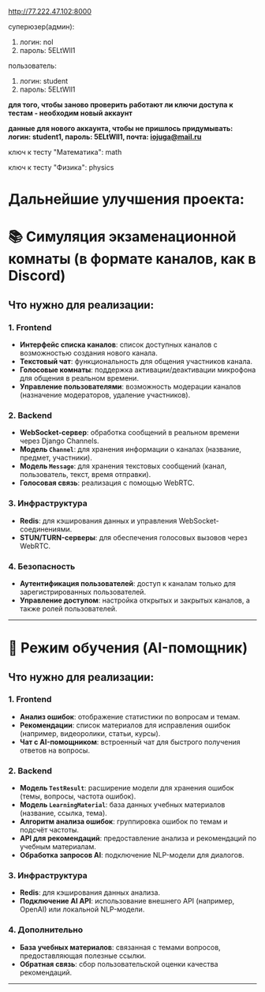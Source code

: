 http://77.222.47.102:8000

суперюзер(админ):
1) логин: nol
2) пароль: 5ELtWll1

пользователь:
1) логин: student
2) пароль: 5ELtWll1

**для того, чтобы заново проверить работают ли ключи доступа к тестам - необходим новый аккаунт**

**данные для нового аккаунта, чтобы не пришлось придумывать: логин: student1, пароль: 5ELtWll1, почта: iojuga@mail.ru**

ключ к тесту "Математика": math

ключ к тесту "Физика": physics



# Дальнейшие улучшения проекта:

# 📚 Симуляция экзаменационной комнаты (в формате каналов, как в Discord)

## Что нужно для реализации:

### 1. Frontend
- **Интерфейс списка каналов**: список доступных каналов с возможностью создания нового канала.
- **Текстовый чат**: функциональность для общения участников канала.
- **Голосовые комнаты**: поддержка активации/деактивации микрофона для общения в реальном времени.
- **Управление пользователями**: возможность модерации каналов (назначение модераторов, удаление участников).

### 2. Backend
- **WebSocket-сервер**: обработка сообщений в реальном времени через Django Channels.
- **Модель `Channel`**: для хранения информации о каналах (название, предмет, участники).
- **Модель `Message`**: для хранения текстовых сообщений (канал, пользователь, текст, время отправки).
- **Голосовая связь**: реализация с помощью WebRTC.

### 3. Инфраструктура
- **Redis**: для кэширования данных и управления WebSocket-соединениями.
- **STUN/TURN-серверы**: для обеспечения голосовых вызовов через WebRTC.

### 4. Безопасность
- **Аутентификация пользователей**: доступ к каналам только для зарегистрированных пользователей.
- **Управление доступом**: настройка открытых и закрытых каналов, а также ролей пользователей.

---

# 🧠 Режим обучения (AI-помощник)

## Что нужно для реализации:

### 1. Frontend
- **Анализ ошибок**: отображение статистики по вопросам и темам.
- **Рекомендации**: список материалов для исправления ошибок (например, видеоролики, статьи, курсы).
- **Чат с AI-помощником**: встроенный чат для быстрого получения ответов на вопросы.

### 2. Backend
- **Модель `TestResult`**: расширение модели для хранения ошибок (темы, вопросы, частота ошибок).
- **Модель `LearningMaterial`**: база данных учебных материалов (название, ссылка, тема).
- **Алгоритм анализа ошибок**: группировка ошибок по темам и подсчёт частоты.
- **API для рекомендаций**: предоставление анализа и рекомендаций по учебным материалам.
- **Обработка запросов AI**: подключение NLP-модели для диалогов.

### 3. Инфраструктура
- **Redis**: для кэширования данных анализа.
- **Подключение AI API**: использование внешнего API (например, OpenAI) или локальной NLP-модели.

### 4. Дополнительно
- **База учебных материалов**: связанная с темами вопросов, предоставляющая полезные ссылки.
- **Обратная связь**: сбор пользовательской оценки качества рекомендаций.

---












